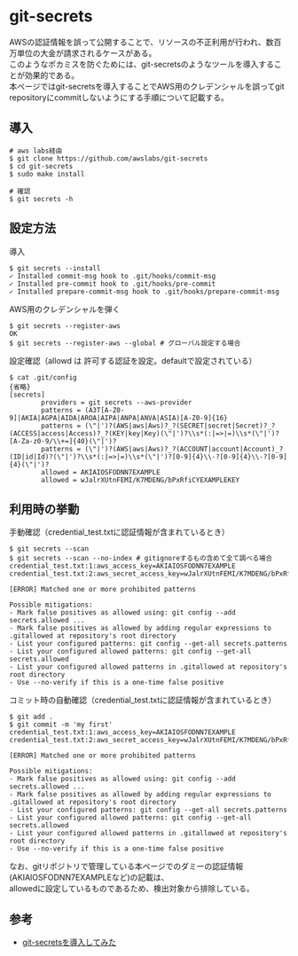 # git-secrets
AWSの認証情報を誤って公開することで、リソースの不正利用が行われ、数百万単位の大金が請求されるケースがある。  
このようなポカミスを防ぐためには、git-secretsのようなツールを導入することが効果的である。  
本ページではgit-secretsを導入することでAWS用のクレデンシャルを誤ってgit repositoryにcommitしないようにする手順について記載する。  

## 導入
```
# aws labs経由
$ git clone https://github.com/awslabs/git-secrets
$ cd git-secrets
$ sudo make install

# 確認
$ git secrets -h
```

## 設定方法
導入
```
$ git secrets --install
✓ Installed commit-msg hook to .git/hooks/commit-msg
✓ Installed pre-commit hook to .git/hooks/pre-commit
✓ Installed prepare-commit-msg hook to .git/hooks/prepare-commit-msg
```

AWS用のクレデンシャルを弾く
```
$ git secrets --register-aws
OK
$ git secrets --register-aws --global # グローバル設定する場合
```

設定確認（allowd は 許可する認証を設定。defaultで設定されている）
```
$ cat .git/config 
{省略}
[secrets]
        providers = git secrets --aws-provider
        patterns = (A3T[A-Z0-9]|AKIA|AGPA|AIDA|AROA|AIPA|ANPA|ANVA|ASIA)[A-Z0-9]{16}
        patterns = (\"|')?(AWS|aws|Aws)?_?(SECRET|secret|Secret)?_?(ACCESS|access|Access)?_?(KEY|key|Key)(\"|')?\\s*(:|=>|=)\\s*(\"|')?[A-Za-z0-9/\\+=]{40}(\"|')?
        patterns = (\"|')?(AWS|aws|Aws)?_?(ACCOUNT|account|Account)_?(ID|id|Id)?(\"|')?\\s*(:|=>|=)\\s*(\"|')?[0-9]{4}\\-?[0-9]{4}\\-?[0-9]{4}(\"|')?
        allowed = AKIAIOSFODNN7EXAMPLE
        allowed = wJalrXUtnFEMI/K7MDENG/bPxRfiCYEXAMPLEKEY
```


## 利用時の挙動

手動確認（credential_test.txtに認証情報が含まれているとき）
```
$ git secrets --scan
$ git secrets --scan --no-index # gitignoreするもの含めて全て調べる場合
credential_test.txt:1:aws_access_key=AKIAIOSFODNN7EXAMPLE
credential_test.txt:2:aws_secret_access_key=wJalrXUtnFEMI/K7MDENG/bPxRfiCYEXAMPLEKEY

[ERROR] Matched one or more prohibited patterns

Possible mitigations:
- Mark false positives as allowed using: git config --add secrets.allowed ...
- Mark false positives as allowed by adding regular expressions to .gitallowed at repository's root directory
- List your configured patterns: git config --get-all secrets.patterns
- List your configured allowed patterns: git config --get-all secrets.allowed
- List your configured allowed patterns in .gitallowed at repository's root directory
- Use --no-verify if this is a one-time false positive
```

コミット時の自動確認（credential_test.txtに認証情報が含まれているとき）
```
$ git add .
$ git commit -m 'my first'
credential_test.txt:1:aws_access_key=AKIAIOSFODNN7EXAMPLE
credential_test.txt:2:aws_secret_access_key=wJalrXUtnFEMI/K7MDENG/bPxRfiCYEXAMPLEKEY

[ERROR] Matched one or more prohibited patterns

Possible mitigations:
- Mark false positives as allowed using: git config --add secrets.allowed ...
- Mark false positives as allowed by adding regular expressions to .gitallowed at repository's root directory
- List your configured patterns: git config --get-all secrets.patterns
- List your configured allowed patterns: git config --get-all secrets.allowed
- List your configured allowed patterns in .gitallowed at repository's root directory
- Use --no-verify if this is a one-time false positive
```

なお、gitリポジトリで管理している本ページでのダミーの認証情報(AKIAIOSFODNN7EXAMPLEなど)の記載は、  
allowedに設定しているものであるため、検出対象から排除している。

## 参考
- [git-secretsを導入してみた](https://zenn.dev/kkk777/articles/8f55db1e9678f2)